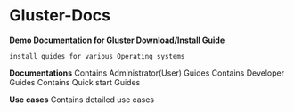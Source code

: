 # Gluster-Docs

**Demo Documentation for Gluster Download/Install Guide**

    install guides for various Operating systems

**Documentations**
    Contains Administrator(User) Guides Contains Developer Guides Contains Quick start Guides

**Use cases**
    Contains detailed use cases 
